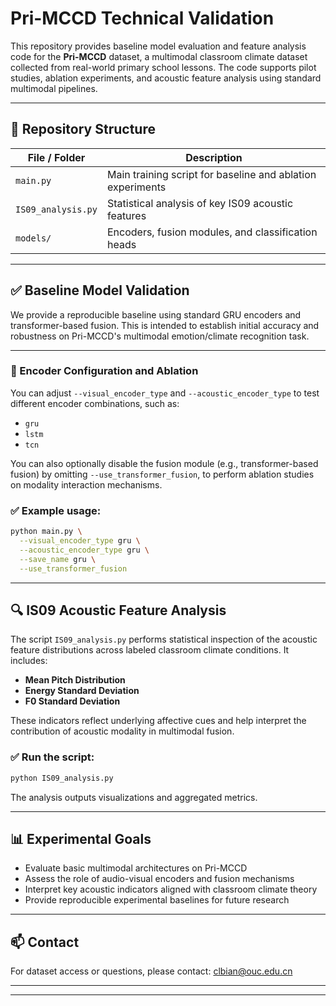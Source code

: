 # Pri-MCCD Technical Validation

This repository provides baseline model evaluation and feature analysis code for the **Pri-MCCD** dataset, a multimodal classroom climate dataset collected from real-world primary school lessons. The code supports pilot studies, ablation experiments, and acoustic feature analysis using standard multimodal pipelines.

---

## 📂 Repository Structure

| File / Folder         | Description                                                                 |
|------------------------|-----------------------------------------------------------------------------|
| `main.py`             | Main training script for baseline and ablation experiments                  |
| `IS09_analysis.py`    | Statistical analysis of key IS09 acoustic features                          |
| `models/`             | Encoders, fusion modules, and classification heads                          |


---

## ✅ Baseline Model Validation 

We provide a reproducible baseline using standard GRU encoders and transformer-based fusion. This is intended to establish initial accuracy and robustness on Pri-MCCD's multimodal emotion/climate recognition task.

---

### 🔧 Encoder Configuration and Ablation

You can adjust `--visual_encoder_type` and `--acoustic_encoder_type` to test different encoder combinations, such as:

- `gru`
- `lstm`
- `tcn`



You can also optionally disable the fusion module (e.g., transformer-based fusion)  by omitting `--use_transformer_fusion`, to perform ablation studies on modality interaction mechanisms.

### ✅ Example usage:

```bash
python main.py \
  --visual_encoder_type gru \
  --acoustic_encoder_type gru \
  --save_name gru \
  --use_transformer_fusion
````

---

## 🔍 IS09 Acoustic Feature Analysis

The script `IS09_analysis.py` performs statistical inspection of the acoustic feature distributions across labeled classroom climate conditions. It includes:

* **Mean Pitch Distribution**
* **Energy Standard Deviation**
* **F0 Standard Deviation**


These indicators reflect underlying affective cues and help interpret the contribution of acoustic modality in multimodal fusion.

### ✅ Run the script:

```bash
python IS09_analysis.py
```

The analysis outputs visualizations and aggregated metrics.

---

## 📊 Experimental Goals

* Evaluate basic multimodal architectures on Pri-MCCD
* Assess the role of audio-visual encoders and fusion mechanisms
* Interpret key acoustic indicators aligned with classroom climate theory
* Provide reproducible experimental baselines for future research

---

## 📫 Contact

For dataset access or questions, please contact:
clbian@ouc.edu.cn

---



---


